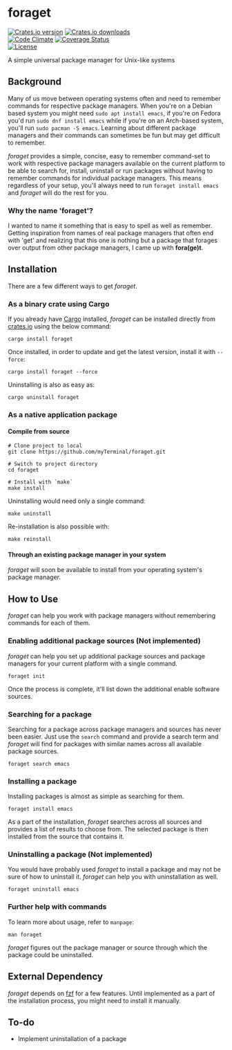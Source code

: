 # foraget

[![Crates.io version](https://img.shields.io/crates/v/foraget)](https://crates.io/crates/foraget)
[![Crates.io downloads](https://img.shields.io/crates/d/foraget)](https://crates.io/crates/foraget)  
[![Code Climate](https://codeclimate.com/github/myTerminal/foraget.png)](https://codeclimate.com/github/myTerminal/foraget)
[![Coverage Status](https://img.shields.io/coveralls/myTerminal/foraget.svg)](https://coveralls.io/r/myTerminal/foraget?branch=master)  
[![License](https://img.shields.io/github/license/myTerminal/foraget.svg)](https://opensource.org/licenses/MIT)

A simple universal package manager for Unix-like systems

## Background

Many of us move between operating systems often and need to remember commands for respective package managers. When you're on a Debian based system you might need `sudo apt install emacs`, if you're on Fedora you'd run `sudo dnf install emacs` while if you're on an Arch-based system, you'll run `sudo pacman -S emacs`. Learning about different package managers and their commands can sometimes be fun but may get difficult to remember.

*foraget* provides a simple, concise, easy to remember command-set to work with respective package managers available on the current platform to be able to search for, install, uninstall or run packages without having to remember commands for individual package managers. This means regardless of your setup, you'll always need to run `foraget install emacs` and *foraget* will do the rest for you.

### Why the name 'foraget'?

I wanted to name it something that is easy to spell as well as remember. Getting inspiration from names of real package managers that often end with 'get' and realizing that this one is nothing but a package that forages over output from other package managers, I came up with **fora(ge)t**.

## Installation

There are a few different ways to get *foraget*.

### As a binary crate using Cargo

If you already have [Cargo](https://github.com/rust-lang/cargo) installed, *foraget* can be installed directly from [crates.io](https://crates.io) using the below command:

    cargo install foraget

Once installed, in order to update and get the latest version, install it with `--force`:

    cargo install foraget --force

Uninstalling is also as easy as:

    cargo uninstall foraget

### As a native application package

#### Compile from source

    # Clone project to local
    git clone https://github.com/myTerminal/foraget.git

    # Switch to project directory
    cd foraget

    # Install with `make`
    make install

Uninstalling would need only a single command:

    make uninstall

Re-installation is also possible with:

    make reinstall

#### Through an existing package manager in your system

*foraget* will soon be available to install from your operating system's package manager.

## How to Use

*foraget* can help you work with package managers without remembering commands for each of them.

### Enabling additional package sources (Not implemented)

*foraget* can help you set up additional package sources and package managers for your current platform with a single command.

    foraget init

Once the process is complete, it'll list down the additional enable software sources.

### Searching for a package

Searching for a package across package managers and sources has never been easier. Just use the `search` command and provide a search term and *foraget* will find for packages with similar names across all available package sources.

    foraget search emacs

### Installing a package

Installing packages is almost as simple as searching for them.

    foraget install emacs

As a part of the installation, *foraget* searches across all sources and provides a list of results to choose from. The selected package is then installed from the source that contains it.

### Uninstalling a package (Not implemented)

You would have probably used *foraget* to install a package and may not be sure of how to uninstall it. *foraget* can help you with uninstallation as well.

    foraget uninstall emacs

### Further help with commands

To learn more about usage, refer to `manpage`:

    man foraget

*foraget* figures out the package manager or source through which the package could be uninstalled.

## External Dependency

*foraget* depends on [fzf](https://github.com/junegunn/fzf) for a few features. Until implemented as a part of the installation process, you might need to install it manually.

## To-do

* Implement uninstallation of a package
